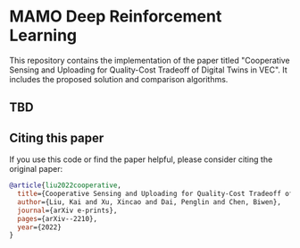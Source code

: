 # MAMO Deep Reinforcement Learning

This repository contains the implementation of the paper titled "Cooperative Sensing and Uploading for Quality-Cost Tradeoff of Digital Twins in VEC". It includes the proposed solution and comparison algorithms.

## TBD

## Citing this paper

If you use this code or find the paper helpful, please consider citing the original paper:

```bibtex
@article{liu2022cooperative,
  title={Cooperative Sensing and Uploading for Quality-Cost Tradeoff of Digital Twins in VEC},
  author={Liu, Kai and Xu, Xincao and Dai, Penglin and Chen, Biwen},
  journal={arXiv e-prints},
  pages={arXiv--2210},
  year={2022}
}
```
